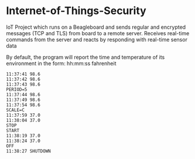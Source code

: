 # Internet-of-Things-Security
IoT Project which runs on a Beagleboard and sends regular and encrypted messages (TCP and TLS) from board to a remote server. 
Receives real-time commands from the server and reacts by responding with real-time sensor data

By default, the program will report the time and temperature of its environment in the form:
hh:mm:ss fahrenheit

~~~
11:37:41 98.6
11:37:42 98.6
11:37:43 98.6
PERIOD=5
11:37:44 98.6
11:37:49 98.6
11:37:54 98.6
SCALE=C
11:37:59 37.0
11:38:04 37.0
STOP
START
11:38:19 37.0
11:38:24 37.0
OFF
11:38:27 SHUTDOWN
~~~
